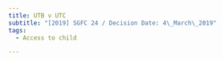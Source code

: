 ```yaml
---
title: UTB v UTC
subtitle: "[2019] SGFC 24 / Decision Date: 4\_March\_2019"
tags:
  - Access to child

---
```


